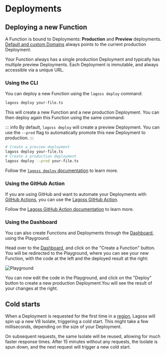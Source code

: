 # Deployments

## Deploying a new Function

A Function is bound to Deployments: **Production** and **Preview** deployments. [Default and custom Domains](./domains.md) always points to the current production Deployment.

Your Function always has a single production Deployment and typically has multiple preview Deployments. Each Deployment is immutable, and always accessible via a unique URL.

### Using the CLI

You can deploy a new Function using the `lagoss deploy` command:

```bash
lagoss deploy your-file.ts
```

This will create a new Function and a new production Deployment. You can then deploy again this Function using the same command:

::: info
By default, `lagoss deploy` will create a preview Deployment. You can use the `--prod` flag to automatically promote this new Deployment to production.
:::

```bash
# Create a preview deployment
lagoss deploy your-file.ts
# Create a production deployment
lagoss deploy --prod your-file.ts
```

Follow the [`lagoss deploy` documentation](../cli.md#lagoss-deploy) to learn more.

### Using the GitHub Action

If you are using GitHub and want to automate your Deployments with [GitHub Actions](https://github.com/features/actions), you can use the [Lagoss GitHub Action](https://github.com/lagossapp/github-action).

Follow the [Lagoss GitHub Action documentation](https://github.com/lagossapp/github-action) to learn more.

### Using the Dashboard

You can also create Functions and Deployments through the [Dashboard](https://app.lagoss.com), using the Playground.

Head over to the [Dashboard](https://app.lagoss.com), and click on the "Create a Function" button. You will be redirected to the Playground, where you can see your new Function, with the code at the left and the deployed result at the right:

![Playground](/images/playground.png)

You can now edit the code in the Playground, and click on the "Deploy" button to create a new production Deployment.You will see the result of your changes at the right.

## Cold starts

When a Deployment is requested for the first time in a [region](./regions.md), Lagoss will spin up a new V8 Isolate, triggering a cold start. This might take a few milliseconds, depending on the size of your Deployment.

On subsequent requests, the same Isolate will be reused, allowing for much faster response times. After 15 minutes without any requests, the Isolate is spun down, and the next request will trigger a new cold start.
